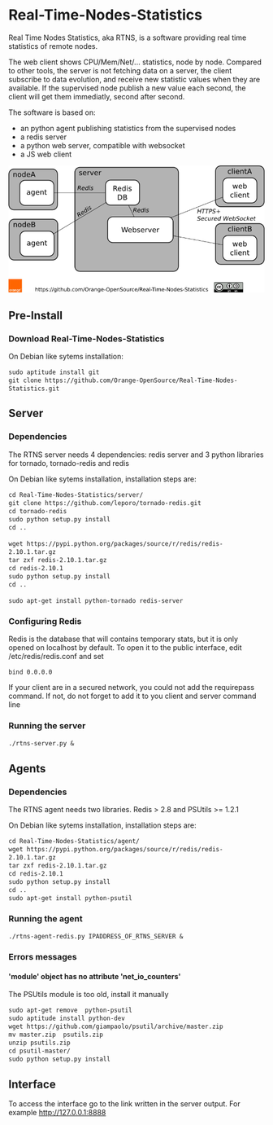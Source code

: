 Real-Time-Nodes-Statistics
==========================

Real Time Nodes Statistics, aka RTNS, is a software providing real time statistics of remote nodes.

The web client shows CPU/Mem/Net/... statistics, node by node. Compared to other tools, the server is not fetching data on a server, the client subscribe to data evolution, and receive new statistic values when they are available. If the supervised node publish a new value each second, the client will get them immediatly, second after second.

The software is based on:
* an python agent publishing statistics from the supervised nodes
* a redis server
* a python web server, compatible with websocket
* a JS web client

![alt tag](https://raw.githubusercontent.com/Orange-OpenSource/Real-Time-Nodes-Statistics/master/doc/archi.png)

Pre-Install
------------

### Download Real-Time-Nodes-Statistics
On Debian like sytems installation:
```
sudo aptitude install git
git clone https://github.com/Orange-OpenSource/Real-Time-Nodes-Statistics.git
```


Server
------------

### Dependencies

The RTNS server needs 4 dependencies: redis server and 3 python libraries for tornado, tornado-redis and redis

On Debian like sytems installation, installation steps are:
```
cd Real-Time-Nodes-Statistics/server/
git clone https://github.com/leporo/tornado-redis.git
cd tornado-redis
sudo python setup.py install
cd ..

wget https://pypi.python.org/packages/source/r/redis/redis-2.10.1.tar.gz
tar zxf redis-2.10.1.tar.gz
cd redis-2.10.1
sudo python setup.py install
cd ..

sudo apt-get install python-tornado redis-server

```
### Configuring Redis

Redis is the database that will contains temporary stats, but it is only opened on localhost by default.
To open it to the public interface, edit /etc/redis/redis.conf and set
```
bind 0.0.0.0

```
If your client are in a secured network, you could not add the requirepass command. If not, do not forget
to add it to you client and server command line

### Running the server

```
./rtns-server.py &
```

Agents
------------

### Dependencies

The RTNS agent needs two libraries. Redis > 2.8 and PSUtils >= 1.2.1

On Debian like sytems installation, installation steps are:
```
cd Real-Time-Nodes-Statistics/agent/
wget https://pypi.python.org/packages/source/r/redis/redis-2.10.1.tar.gz
tar zxf redis-2.10.1.tar.gz
cd redis-2.10.1
sudo python setup.py install
cd ..
sudo apt-get install python-psutil
```

### Running the agent

```
./rtns-agent-redis.py IPADDRESS_OF_RTNS_SERVER &
```

### Errors messages

#### 'module' object has no attribute 'net_io_counters'

The PSUtils module is too old, install it manually
```
sudo apt-get remove  python-psutil
sudo aptitude install python-dev
wget https://github.com/giampaolo/psutil/archive/master.zip
mv master.zip  psutils.zip
unzip psutils.zip 
cd psutil-master/
sudo python setup.py install

```

Interface
------------
To access the interface go to the link written in the server output. For example http://127.0.0.1:8888

